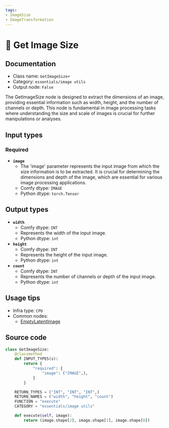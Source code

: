 ```yaml
---
tags:
- ImageSize
- ImageTransformation
---
```


# 🔧 Get Image Size
## Documentation
- Class name: `GetImageSize+`
- Category: `essentials/image utils`
- Output node: `False`

The GetImageSize node is designed to extract the dimensions of an image, providing essential information such as width, height, and the number of channels or depth. This node is fundamental in image processing tasks where understanding the size and scale of images is crucial for further manipulations or analyses.
## Input types
### Required
- **`image`**
    - The 'image' parameter represents the input image from which the size information is to be extracted. It is crucial for determining the dimensions and depth of the image, which are essential for various image processing applications.
    - Comfy dtype: `IMAGE`
    - Python dtype: `torch.Tensor`
## Output types
- **`width`**
    - Comfy dtype: `INT`
    - Represents the width of the input image.
    - Python dtype: `int`
- **`height`**
    - Comfy dtype: `INT`
    - Represents the height of the input image.
    - Python dtype: `int`
- **`count`**
    - Comfy dtype: `INT`
    - Represents the number of channels or depth of the input image.
    - Python dtype: `int`
## Usage tips
- Infra type: `CPU`
- Common nodes:
    - [EmptyLatentImage](../../Comfy/Nodes/EmptyLatentImage.md)



## Source code
```python
class GetImageSize:
    @classmethod
    def INPUT_TYPES(s):
        return {
            "required": {
                "image": ("IMAGE",),
            }
        }

    RETURN_TYPES = ("INT", "INT", "INT",)
    RETURN_NAMES = ("width", "height", "count")
    FUNCTION = "execute"
    CATEGORY = "essentials/image utils"

    def execute(self, image):
        return (image.shape[2], image.shape[1], image.shape[0])

```
